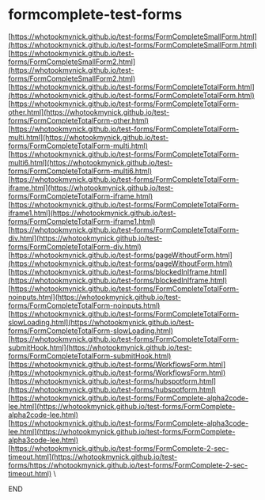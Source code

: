 # formcomplete-test-forms
[https://whotookmynick.github.io/test-forms/FormCompleteSmallForm.html](https://whotookmynick.github.io/test-forms/FormCompleteSmallForm.html) \
[https://whotookmynick.github.io/test-forms/FormCompleteSmallForm2.html](https://whotookmynick.github.io/test-forms/FormCompleteSmallForm2.html) \
[https://whotookmynick.github.io/test-forms/FormCompleteTotalForm.html](https://whotookmynick.github.io/test-forms/FormCompleteTotalForm.html) \
[https://whotookmynick.github.io/test-forms/FormCompleteTotalForm-other.html](https://whotookmynick.github.io/test-forms/FormCompleteTotalForm-other.html) \
[https://whotookmynick.github.io/test-forms/FormCompleteTotalForm-multi.html](https://whotookmynick.github.io/test-forms/FormCompleteTotalForm-multi.html) \
[https://whotookmynick.github.io/test-forms/FormCompleteTotalForm-multi6.html](https://whotookmynick.github.io/test-forms/FormCompleteTotalForm-multi6.html) \
[https://whotookmynick.github.io/test-forms/FormCompleteTotalForm-iframe.html](https://whotookmynick.github.io/test-forms/FormCompleteTotalForm-iframe.html) \
[https://whotookmynick.github.io/test-forms/FormCompleteTotalForm-iframe1.html](https://whotookmynick.github.io/test-forms/FormCompleteTotalForm-iframe1.html) \
[https://whotookmynick.github.io/test-forms/FormCompleteTotalForm-div.html](https://whotookmynick.github.io/test-forms/FormCompleteTotalForm-div.html) \
[https://whotookmynick.github.io/test-forms/pageWithoutForm.html](https://whotookmynick.github.io/test-forms/pageWithoutForm.html) \
[https://whotookmynick.github.io/test-forms/blockedInIframe.html](https://whotookmynick.github.io/test-forms/blockedInIframe.html) \
[https://whotookmynick.github.io/test-forms/FormCompleteTotalForm-noinputs.html](https://whotookmynick.github.io/test-forms/FormCompleteTotalForm-noinputs.html) \
[https://whotookmynick.github.io/test-forms/FormCompleteTotalForm-slowLoading.html](https://whotookmynick.github.io/test-forms/FormCompleteTotalForm-slowLoading.html) \
[https://whotookmynick.github.io/test-forms/FormCompleteTotalForm-submitHook.html](https://whotookmynick.github.io/test-forms/FormCompleteTotalForm-submitHook.html) \
[https://whotookmynick.github.io/test-forms/WorkflowsForm.html](https://whotookmynick.github.io/test-forms/WorkflowsForm.html) \
[https://whotookmynick.github.io/test-forms/hubspotform.html](https://whotookmynick.github.io/test-forms/hubspotform.html) \
[https://whotookmynick.github.io/test-forms/FormComplete-alpha2code-lee.html](https://whotookmynick.github.io/test-forms/FormComplete-alpha2code-lee.html) \
[https://whotookmynick.github.io/test-forms/FormComplete-alpha3code-lee.html](https://whotookmynick.github.io/test-forms/FormComplete-alpha3code-lee.html) \
[https://whotookmynick.github.io/test-forms/FormComplete-2-sec-timeout.html](https://whotookmynick.github.io/test-forms/https://whotookmynick.github.io/test-forms/FormComplete-2-sec-timeout.html) \


END

